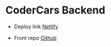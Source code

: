# CoderCars Backend

* Deploy link [Netlify](https://ideal-succotash.netlify.app)

* Front repo [Github](https://github.com/dinhlab/ideal-succotash)
